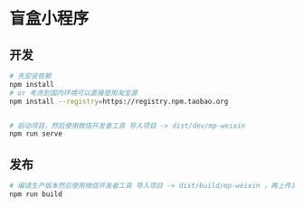 # 盲盒小程序

## 开发

```bash
# 先安装依赖
npm install
# or 考虑到国内环境可以直接使用淘宝源
npm install --registry=https://registry.npm.taobao.org


# 启动项目，然后使用微信开发者工具 导入项目 -> dist/dev/mp-weixin
npm run serve
```

## 发布

```bash
# 编译生产版本然后使用微信开发者工具 导入项目 -> dist/build/mp-weixin ，再上传发布
npm run build
```
